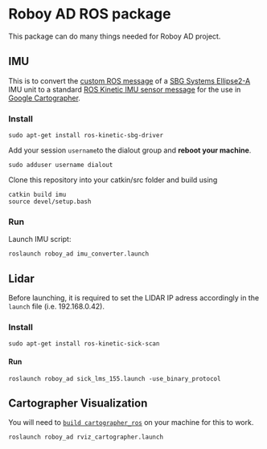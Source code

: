 # Roboy AD ROS package
This package can do many things needed for Roboy AD project.

## IMU 
This is to convert the [custom ROS message](http://docs.ros.org/api/sbg_driver/html/msg/SbgImuData.html) of a [SBG Systems Ellipse2-A](https://www.sbg-systems.com/products/ellipse-2-series/) IMU unit to a standard [ROS Kinetic IMU sensor message](http://docs.ros.org/kinetic/api/sensor_msgs/html/msg/Imu.html) for the use in [Google Cartographer](https://github.com/Roboy/cartographer_ros/tree/roboy).

### Install
```
sudo apt-get install ros-kinetic-sbg-driver
```
Add your session `username`to the dialout group and **reboot your machine**.
```
sudo adduser username dialout
```
Clone this repository into your catkin/src folder and build using
```
catkin build imu
source devel/setup.bash
```

### Run
Launch IMU script:
```
roslaunch roboy_ad imu_converter.launch
```

## Lidar
Before launching, it is required to set the LIDAR IP adress accordingly in the `launch` file (i.e. 192.168.0.42). 

### Install
```
sudo apt-get install ros-kinetic-sick-scan
```

#### Run
```
roslaunch roboy_ad sick_lms_155.launch -use_binary_protocol
```

## Cartographer Visualization
You will need to [`build cartographer_ros`](https://github.com/Roboy/cartographer_ros/tree/roboy) on your machine for this to work.

```
roslaunch roboy_ad rviz_cartographer.launch
```
